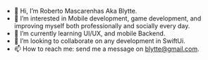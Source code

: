 - 👋 Hi, I’m Roberto Mascarenhas Aka Blytte.
- 👀 I’m interested in Mobile development, game development, and improving myself both professionally and socially every day.
- 🌱 I’m currently learning UI/UX, and mobile Backend.
- 💞️ I’m looking to collaborate on any development in SwiftUi.
- 📫 How to reach me: send me a message on blytte@gmail.com.

<!---
Blytte1/Blytte1 is a ✨ special ✨ repository because its `README.md` (this file) appears on your GitHub profile.
You can click the Preview link to take a look at your changes.
--->
